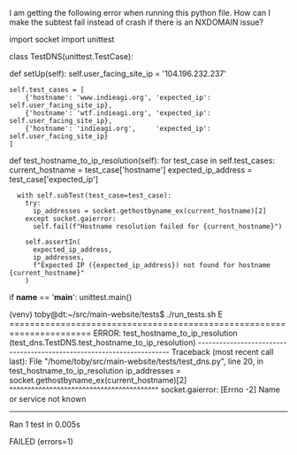I am getting the following error when running this python file. How can I make the subtest fail instead of crash if there is an NXDOMAIN issue?

<file>
import socket
import unittest

class TestDNS(unittest.TestCase):

  def setUp(self):
    self.user_facing_site_ip = '104.196.232.237'

    self.test_cases = [
        {'hostname': 'www.indieagi.org', 'expected_ip': self.user_facing_site_ip},
        {'hostname': 'wtf.indieagi.org', 'expected_ip': self.user_facing_site_ip},
        {'hostname': 'indieagi.org',     'expected_ip': self.user_facing_site_ip}
    ]

  def test_hostname_to_ip_resolution(self):
    for test_case in self.test_cases:
      current_hostname  = test_case['hostname']
      expected_ip_address = test_case['expected_ip']
      
      with self.subTest(test_case=test_case):
        try:
          ip_addresses = socket.gethostbyname_ex(current_hostname)[2]
        except socket.gaierror:
          self.fail(f"Hostname resolution failed for {current_hostname}")
           
        self.assertIn(
          expected_ip_address, 
          ip_addresses, 
          f"Expected IP ({expected_ip_address}) not found for hostname {current_hostname}"
        )

if __name__ == '__main__':
  unittest.main()

</file>

<error>
(venv) toby@dt:~/src/main-website/tests$ ./run_tests.sh 
E
======================================================================
ERROR: test_hostname_to_ip_resolution (test_dns.TestDNS.test_hostname_to_ip_resolution)
----------------------------------------------------------------------
Traceback (most recent call last):
  File "/home/toby/src/main-website/tests/test_dns.py", line 20, in test_hostname_to_ip_resolution
    ip_addresses = socket.gethostbyname_ex(current_hostname)[2]
                   ^^^^^^^^^^^^^^^^^^^^^^^^^^^^^^^^^^^^^^^^^
socket.gaierror: [Errno -2] Name or service not known

----------------------------------------------------------------------
Ran 1 test in 0.005s

FAILED (errors=1)
</error>
